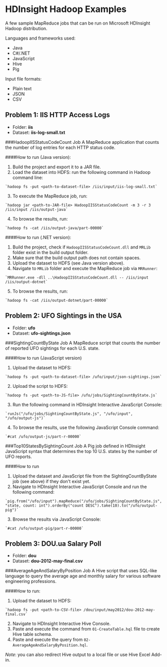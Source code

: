 HDInsight Hadoop Examples
=========================

A few sample MapReduce jobs that can be run on Microsoft HDInsight Hadoop distribution.

Languages and frameworks used:
  * Java
  * C#/.NET
  * JavaScript
  * Hive
  * Pig

Input file formats: 
  * Plain text
  * JSON
  * CSV

Problem 1: IIS HTTP Access Logs
-------------------------------
  * Folder: __iis__
  * Dataset: __iis-log-small.txt__

###HadoopIISStatusCodeCount Job
A MapReduce application that counts the number of log entries for each HTTP status code.

####How to run (Java version):
  1. Build the project and export it to a JAR file.
  2. Load the dataset into HDFS: run the following command in Hadoop command line:

    `hadoop fs -put <path-to-dataset-file> /iis/input/iis-log-small.txt`
    
  3. To execute the MapReduce job, run:

    `hadoop jar <path-to-JAR-file> HadoopIISStatusCodeCount -m 3 -r 3 /iis/input /iis/output-java`
    
  4. To browse the results, run:

    `hadoop fs -cat /iis/output-java/part-00000`
    
####How to run (.NET version):
  1. Build the project, check if `HadoopIISStatusCodeCount.dll` and `MRLib` folder exist in the build output folder.
  2. Make sure that the build output path does not contain spaces.
  3. Upload the dataset to HDFS (see Java version above).
  4. Navigate to `MRLib` folder and execute the MapReduce job via `MRRunner`:

    `MRRunner.exe -dll ..\HadoopIISStatusCodeCount.dll -- /iis/input /iis/output-dotnet`

  5. To browse the results, run:

    `hadoop fs -cat /iis/output-dotnet/part-00000`

Problem 2: UFO Sightings in the USA
-----------------------------------
  * Folder: __ufo__
  * Dataset: __ufo-sightings.json__

###SightingCountByState Job
A MapReduce script that counts the number of reported UFO sightings for each U.S. state.

####How to run (JavaScript version)
  1. Upload the dataset to HDFS:
    
    `hadoop fs -put <path-to-dataset-file> /ufo/input/json-sightings.json`

  2. Upload the script to HDFS:

    `hadoop fs -put <path-to-JS-file> /ufo/jobs/SightingCountByState.js`
    
  3. Run the following command in HDInsight Interactive JavaScript Console:

    `runJs("/ufo/jobs/SightingCountByState.js", "/ufo/input", "/ufo/output-js")`
    
  4. To browse the results, use the following JavaScript Console command:

    `#cat /ufo/output-js/part-r-00000`

###Top10StatesBySightingCount Job
A Pig job defined in HDInsight JavaScript syntax that determines the top 10 U.S. states by the number of UFO reports.

####How to run
  1. Upload the dataset and JavaScript file from the SightingCountByState job (see above) if they don't exist yet.
  2. Navigate to HDInsight Interactive JavaScript Console and run the following command:

    `pig.from("/ufo/input").mapReduce("/ufo/jobs/SightingCountByState.js", "state, count: int").orderBy("count DESC").take(10).to("/ufo/output-pig")`

  3. Browse the results via JavaScript Console:

    `#cat /ufo/output-pig/part-r-00000`

Problem 3: DOU.ua Salary Poll
-----------------------------
  * Folder: __dou__
  * Dataset: __dou-2012-may-final.csv__

###AverageAgeAndSalaryByPosition Job
A Hive script that uses SQL-like language to query the average age and monthly salary for various software engineering professions.

####How to run:
  1. Upload the dataset to HDFS:

    `hadoop fs -put <path-to-CSV-file> /dou/input/may2012/dou-2012-may-final.csv`

  2. Navigate to HDInsight Interactive Hive Console.
  3. Paste and execute the command from `01-CreateTable.hql` file to create Hive table schema.
  4. Paste and execute the query from `02-AverageAgeAndSalaryByPosition.hql`.
  
  _Note_: you can also redirect Hive output to a local file or use Hive Excel Add-in.

